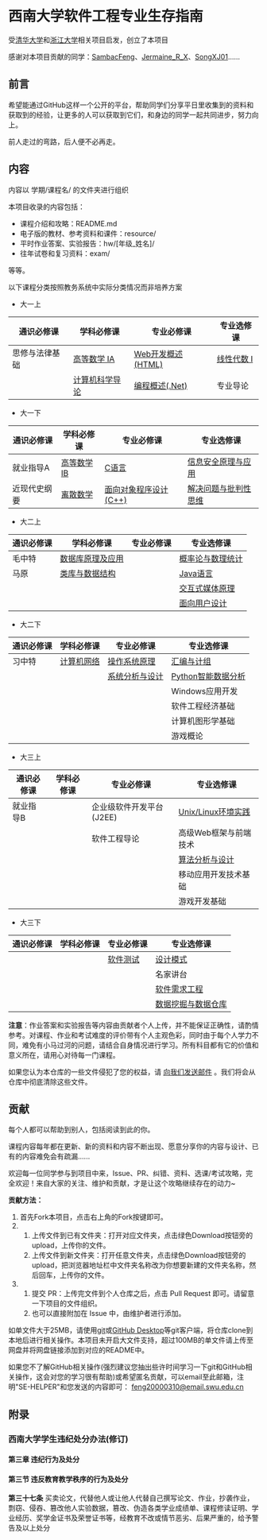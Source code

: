 # 西南大学软件工程专业生存指南
 
受[清华大学](https://github.com/PKUanonym/REKCARC-TSC-UHT)和[浙江大学](https://github.com/QSCTech/zju-icicles)相关项目启发，创立了本项目

感谢对本项目贡献的同学：[SambacFeng](https://github.com/SambacFeng)、[Jermaine_R_X](https://github.com/21558568)、[SongXJ01](https://github.com/SongXJ01)......

## 前言

希望能通过GitHub这样一个公开的平台，帮助同学们分享平日里收集到的资料和获取到的经验，让更多的人可以获取到它们，和身边的同学一起共同进步，努力向上。

前人走过的弯路，后人便不必再走。

## 内容

内容以 学期/课程名/ 的文件夹进行组织

本项目收录的内容包括：

- 课程介绍和攻略：README.md
- 电子版的教材、参考资料和课件：resource/
- 平时作业答案、实验报告：hw/[年级_姓名]/
- 往年试卷和复习资料：exam/

等等。

以下课程分类按照教务系统中实际分类情况而非培养方案

- 大一上

| 通识必修课 | 学科必修课 | 专业必修课 | 专业选修课 |  
| --------- | --------- | --------- | --------- |
| 思修与法律基础 | [高等数学 IA](大一上/高等数学IA) | [Web开发概述(HTML)](大一上/Web开发概述(HTML)) | [线性代数 I](大一上/线性代数) |
|  | [计算机科学导论](计算机科学导论) | [编程概述(.Net)](大一上/编程概述(.Net)) | 专业导论 |

- 大一下

| 通识必修课 | 学科必修课 | 专业必修课 | 专业选修课 | 
| --------- | --------- | --------- | --------- |
| 就业指导A | [高等数学 IB](大一下/高等数学IB) | [C语言](大一下/C语言) | [信息安全原理与应用](大一下/信息安全原理与应用) |
| 近现代史纲要 | [离散数学](大一下/离散数学) | [面向对象程序设计(C++)](大一下/面向对象程序设计(C++)) | [解决问题与批判性思维](大一下/解决问题与批判性思维) |

- 大二上

| 通识必修课 | 学科必修课 | 专业必修课 | 专业选修课 | 
| --------- | --------- | --------- | --------- |
| 毛中特 | [数据库原理及应用](大二上/数据库原理及应用) |  | [概率论与数理统计](大二上/概率论与数理统计) |
| 马原 | [类库与数据结构](大二上/类库与数据结构) |  | [Java语言](大二上/Java语言) |
|  |  |  | [交互式媒体原理](大二上/交互式媒体原理) |
|  |  |  | [面向用户设计](大二上/面向用户设计) |

- 大二下

| 通识必修课 | 学科必修课 | 专业必修课 | 专业选修课 | 
| --------- | --------- | --------- | --------- |
| 习中特 | [计算机网络](大二下/计算机网络) | [操作系统原理](大二下/操作系统原理/) | [汇编与计组](大二下/汇编与计组) |
|  |  | [系统分析与设计](大二下/系统分析与设计) | [Python智能数据分析](大二下/Python智能数据分析) |
|  |  |  | Windows应用开发 |
|  |  |  | 软件工程经济基础 |
|  |  |  | 计算机图形学基础 |
|  |  |  | 游戏概论 |

- 大三上

| 通识必修课 | 学科必修课 | 专业必修课 | 专业选修课 | 
| --------- | --------- | --------- | --------- |
| 就业指导B |  | 企业级软件开发平台(J2EE) | [Unix/Linux环境实践](大三上/Linux) |
|  |  | 软件工程导论 | 高级Web框架与前端技术 |
|  |  |  | [算法分析与设计](大三上/算法分析与设计)	 |
|  |  |  | 移动应用开发技术基础	 |
|  |  |  | 游戏开发基础	 |


- 大三下

| 通识必修课 | 学科必修课 | 专业必修课 | 专业选修课 | 
| --------- | --------- | --------- | --------- | 
|  |  | [软件测试](大三下/软件测试) |  [设计模式](大三下/设计模式) |
|  |  |  |  名家讲台 |
|  |  |  |  [软件需求工程](大三下/软件需求工程) |
|  |  |  | [数据挖掘与数据仓库](大三下/数据挖掘与数据仓库) |


**注意**：作业答案和实验报告等内容由贡献者个人上传，并不能保证正确性，请酌情参考。对课程、作业和考试难度的评价带有个人主观色彩，同时由于每个人学力不同，难免有小马过河的问题，请结合自身情况进行学习。所有科目都有它的价值和意义所在，请用心对待每一门课程。

如果您认为本仓库的一些文件侵犯了您的权益，请 [向我们发送邮件](mailto:feng20000310@email.swu.edu.cn) 。我们将会从仓库中彻底清除这些文件。

## 贡献

每个人都可以帮助到别人，包括阅读到此的你。

课程内容每年都在更新、新的资料和内容不断出现、愿意分享你的内容与设计、已有的内容难免会有疏漏......

欢迎每一位同学参与到项目中来，Issue、PR、纠错、资料、选课/考试攻略，完全欢迎！来自大家的关注、维护和贡献，才是让这个攻略继续存在的动力~

**贡献方法：**

1. 首先Fork本项目，点击右上角的Fork按键即可。
2. 
   1. 上传文件到已有文件夹：打开对应文件夹，点击绿色Download按钮旁的upload，上传你的文件。
   2. 上传文件到新文件夹：打开任意文件夹，点击绿色Download按钮旁的upload，把浏览器地址栏中文件夹名称改为你想要新建的文件夹名称，然后回车，上传你的文件。
3. 
   1. 提交 PR：上传完文件到个人仓库之后，点击 Pull Request 即可。请留意一下项目的文件组织。
   2. 也可以直接附加在 Issue 中，由维护者进行添加。

如单文件大于25MB，请使用[git](https://git-scm.com/)或[GitHub Desktop](https://desktop.github.com/)等git客户端，将仓库clone到本地后进行相关操作。本项目未开启大文件支持，超过100MB的单文件请上传至网盘并将网盘链接添加到对应的README中。

如果您不了解GitHub相关操作(强烈建议您抽出些许时间学习一下git和GitHub相关操作，这会对您的学习很有帮助)或希望匿名贡献，可以email至此邮箱，注明"SE-HELPER"和您发送的内容即可： feng20000310@email.swu.edu.cn 

## 附录

### 西南大学学生违纪处分办法(修订)

#### 第三章 违纪行为及处分

#### 第三节 违反教育教学秩序的行为及处分

**第三十七条** 买卖论文，代替他人或让他人代替自己撰写论文、作业，抄袭作业，剽窃、侵吞、篡改他人实验数据，篡改、伪造各类学业成绩单、课程修读证明、学业经历、奖学金证书及荣誉证书等，经教育不改或情节恶劣、后果严重的，给予警告及以上处分